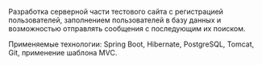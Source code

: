 Разработка серверной части тестового сайта с регистрацией пользователей, заполнением пользователей в базу данных и возможностью отправлять сообщения с последующим их поиском.

Применяемые технологии: Spring Boot, Hibernate, PostgreSQL, Tomcat, Git, применение шаблона MVC.
